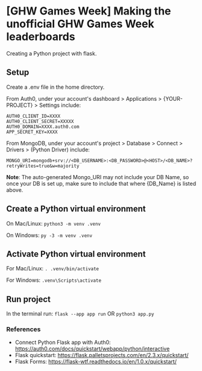 # [GHW Games Week] Making the unofficial GHW Games Week leaderboards

Creating a Python project with flask.

## Setup

Create a .env file in the home directory.

From Auth0, under your account's dashboard > Applications > {YOUR-PROJECT} > Settings include:

```
AUTH0_CLIENT_ID=XXXX
AUTH0_CLIENT_SECRET=XXXXX
AUTH0_DOMAIN=XXXX.auth0.com
APP_SECRET_KEY=XXXX
```

From MongoDB, under your account's project > Database > Connect > Drivers > (Python Driver) include:

```
MONGO_URI=mongodb+srv://<DB_USERNAME>:<DB_PASSWORD>@<HOST>/<DB_NAME>?retryWrites=true&w=majority
```

**Note**: The auto-generated Mongo_URI may not include your DB Name, so once your DB is set up, make sure to include that where {DB_Name} is listed above.

## Create a Python virtual environment

On Mac/Linux:
`python3 -m venv .venv`

On Windows:
`py -3 -m venv .venv`

## Activate Python virtual environment

For Mac/Linux:
`. .venv/bin/activate`

For Windows:
`.venv\Scripts\activate`

## Run project

In the terminal run:
`flask --app app run`
OR
`python3 app.py`

### References

- Connect Python Flask app with Auth0: https://auth0.com/docs/quickstart/webapp/python/interactive
- Flask quickstart: https://flask.palletsprojects.com/en/2.3.x/quickstart/
- Flask Forms: https://flask-wtf.readthedocs.io/en/1.0.x/quickstart/
